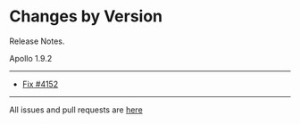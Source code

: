 Changes by Version
==================
Release Notes.

Apollo 1.9.2

------------------
* [Fix #4152](https://github.com/apolloconfig/apollo/pull/4161)

------------------
All issues and pull requests are [here](https://github.com/apolloconfig/apollo/milestone/10?closed=1)
